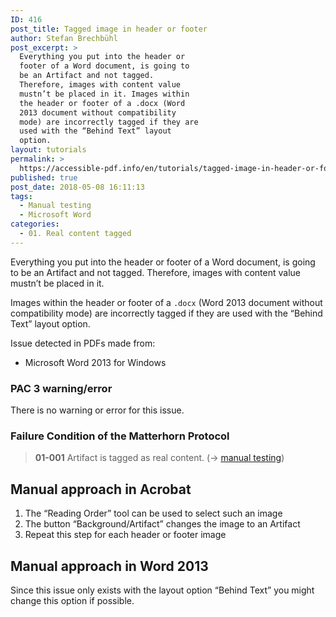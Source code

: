 ```yaml
---
ID: 416
post_title: Tagged image in header or footer
author: Stefan Brechbühl
post_excerpt: >
  Everything you put into the header or
  footer of a Word document, is going to
  be an Artifact and not tagged.
  Therefore, images with content value
  mustn’t be placed in it. Images within
  the header or footer of a .docx (Word
  2013 document without compatibility
  mode) are incorrectly tagged if they are
  used with the “Behind Text” layout
  option.
layout: tutorials
permalink: >
  https://accessible-pdf.info/en/tutorials/tagged-image-in-header-or-footer/
published: true
post_date: 2018-05-08 16:11:13
tags:
  - Manual testing
  - Microsoft Word
categories:
  - 01. Real content tagged
---
```

Everything you put into the header or footer of a Word document, is going to be an Artifact and not tagged. Therefore, images with content value mustn’t be placed in it.

Images within the header or footer of a `.docx` (Word 2013 document without compatibility mode) are incorrectly tagged if they are used with the “Behind Text” layout option.

Issue detected in PDFs made from:

- Microsoft Word 2013 for Windows

### PAC 3 warning/error

There is no warning or error for this issue.

### Failure Condition of the Matterhorn Protocol

> **01-001** Artifact is tagged as real content. (→ [manual testing](https://accessible-pdf.info/en/glossary/#manual-testing))

## Manual approach in Acrobat

1. The “Reading Order” tool can be used to select such an image
2. The button “Background/Artifact” changes the image to an Artifact
3. Repeat this step for each header or footer image

## Manual approach in Word 2013

Since this issue only exists with the layout option “Behind Text” you might change this option if possible.